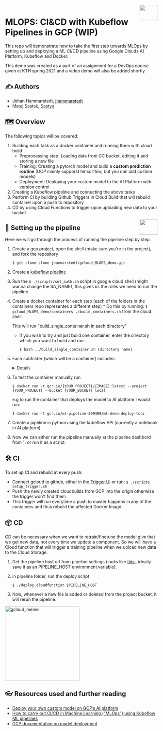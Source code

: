 <img src = "https://www.gend.co/hs-fs/hubfs/gcp-logo-cloud.png?width=730&name=gcp-logo-cloud.png" align="right" height = 50 width = 60/>

# MLOPS: CI&CD with Kubeflow Pipelines in GCP (WIP)

This repo will demonstrate how to take the first step towards MLOps by setting up and deploying a ML CI/CD pipeline using Google Clouds AI Platform, Kubeflow and Docker.

This demo was created as a part of an assignment for a DevOps course given at KTH spring 2021 and a video demo will also be added shortly.
## ✍ Authors
* Johan Hammarstedt, [jhammarstedt](https://github.com/jhammarstedt)
* Matej Sestak, [Sestys](https://github.com/sestys)


## 🗺 Overview
The following topics will be covered:
1. Building each task as a docker container and running them with cloud build
   * Preprocessing step: Loading data from GC bucket, editing it and storing a new file
   * Training: Creating a pytorch model and build a **custom prediction routine** (GCP mainly supporst tensorflow, but you can add custom models)
   * Deployment: Deploying your custom model to the AI Platform with version control
2. Creating a Kubeflow pipeline and connecting the above tasks
3. Perform CI by building Github Triggers in Cloud Build that will rebuild container upon a push to repository
4. CD by using Cloud Functions to trigger upon uploading new data to your bucket

<img src = "https://global-uploads.webflow.com/5d3ec351b1eba4332d213004/5ec509611b60fb7f14e7e7ce_kubeflow-logo.png" align="right" height = 50 width = 60/>

## 🌉 Setting up the pipeline
Here we will go through the process of running the pipeline step by step:

1. Create a gcp project, open the shell (make sure you're in the project), and fork the repository 
  
      `$ git clone clone jhammarstedt/gcloud_MLOPS_demo.git`

2. Create a [kubeflow pipeline](https://console.cloud.google.com/ai-platform/pipelines)
3. Run the `$ ./scripts/set_auth.sh` script in google cloud shell (might wanna change the SA_NAME), this gives us the roles we need to run the pipeline
4. Create a docker container for each step (each of the folders in the containers repo representes a different step)
       * Do this by running: ```$ gcloud_MLOPS_demo/containers ./build_containers.sh``` from the cloud shell.

    This will run "build_single_container.sh in each directory"
    * If you wish to try and just build one container, enter the directory which you want to build and run:
      
      `$ bash ../build_single_container.sh {directory name}`

5. Each subfolder (which will be a container) includes:
    <details>
     
     * A cloudbuild.yaml file (created in build_single_repo.sh) which will let Cloud Build create a docker container by running the included Dockerfile. 

     *  The DockerFile that mainly runs the task script (e.g deploy.sh) 

    * A task script that tells the Docker container what to do (e.g preproc/train/deploy the trained model to the AI-platform)
    </details>
6. To test the container manually run

    `$ docker run -t gcr.io/{YOUR_PROJECT}/{IMAGE}:latest --project {YOUR_PROJECT} --bucket {YOUR_BUCKET} local`

    e.g to run the container that deploys the model to AI platform I would run:

    `$ docker run -t gcr.io/ml-pipeline-309409/ml-demo-deploy-toai `

7. Create a pipeline in python using the kubeflow API (currently a notebook in AI platform)
8. Now we can either run the pipeline manually at the pipeline dashbord from 1. or run it as a script.

## 🛠 CI
To set up CI and rebuild at every push:
  * Connect gcloud to github, either in the [Trigger UI](https://console.cloud.google.com/cloud-build/triggers?project=ml-pipeline-309409&folder=&organizationId=) or run:
            `$ ./scripts setup_trigger.sh`
  * Push the newly created cloudbuilds from GCP into the origin otherwise the trigger won't find them
  * This trigger will run everytime a push to master happens in any of the containers and thus rebuild the affected Docker Image

## 📦 CD
CD can be necessary when we want to retrain/finetune the model give that we get new data, not every time we update a component.
So we will have a Cloud function that will trigger a training pipeline when we upload new data to the Cloud Storage.
1. Get the pipeline host url from pipeline settings (looks like [this:](https://39ddd8e8124976d-dot-us-central1.pipelines.googleusercontent.com), ideally save it as an PIPELINE_HOST environment variable).
2. in pipeline folder, run the deploy script

    `$ ./deploy_cloudfunction $PIPELINE_HOST`

3. Now, whenever a new file is added or deleted from the project bucket, it will rerun the pipeline.

<img width="245" alt="gcloud_meme" src="https://user-images.githubusercontent.com/52280124/117477536-661e9900-af5e-11eb-8615-7e2e2f783832.PNG">

## 👓 Resources used and further reading
* [Deploy your own custom model on GCP’s AI platform](https://medium.com/searce/deploy-your-own-custom-model-on-gcps-ai-platform-7e42a5721b43)
* [How to carry out CI/CD in Machine Learning (“MLOps”) using Kubeflow ML pipelines](https://medium.com/google-cloud/how-to-carry-out-ci-cd-in-machine-learning-mlops-using-kubeflow-ml-pipelines-part-3-bdaf68082112)
* [GCP documentation on model deployment](https://cloud.google.com/ai-platform/prediction/docs/deploying-models)
